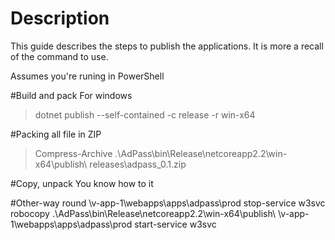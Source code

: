 # Description
This guide describes the steps to publish the applications. It is more a recall of the command to use.

Assumes you're runing in PowerShell

#Build and pack
For windows
>dotnet publish --self-contained -c release -r win-x64

#Packing all file in ZIP
>Compress-Archive .\AdPass\bin\Release\netcoreapp2.2\win-x64\publish\ releases\adpass_0.1.zip

#Copy, unpack
You know how to it

#Other-way round
\\v-app-1\webapps\apps\adpass\prod
stop-service w3svc
robocopy .\AdPass\bin\Release\netcoreapp2.2\win-x64\publish\ \\v-app-1\webapps\apps\adpass\prod
start-service w3svc